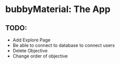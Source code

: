 # bubbyMaterial: The App

## TODO:

- Add Explore Page
- Be able to connect to database to connect users
- Delete Objective
- Change order of objective
